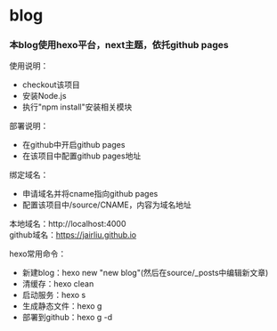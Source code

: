 # blog
### 本blog使用hexo平台，next主题，依托github pages

使用说明：
* checkout该项目
* 安装Node.js
* 执行"npm install"安装相关模块

部署说明：
* 在github中开启github pages
* 在该项目中配置github pages地址

绑定域名：
* 申请域名并将cname指向github pages
* 配置该项目中/source/CNAME，内容为域名地址

本地域名：http://localhost:4000  
github域名：https://jairliu.github.io

hexo常用命令：
* 新建blog：hexo new "new blog"(然后在source/_posts中编辑新文章)
* 清缓存：hexo clean
* 启动服务：hexo s
* 生成静态文件：hexo g
* 部署到github：hexo g -d